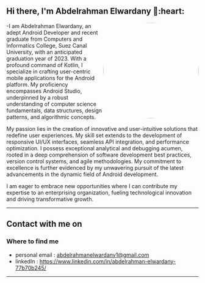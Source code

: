 <h2> Hi there, I'm Abdelrahman Elwardany 👋:heart: </h2>

<img align='right' src="https://64.media.tumblr.com/a1c8d0ad208b4fb16fe4b7c49d168c09/dfd24dae50d703aa-66/s540x810/8d82eb8c3e3b7379e86e58708b8698d3531b3d6b.gif" style="width:250px;border-radius:50%;">
 
-I am Abdelrahman Elwardany, an adept Android Developer and recent graduate from Computers and Informatics College, Suez Canal University, with an anticipated graduation year of 2023. With a profound command of Kotlin, I specialize in crafting user-centric mobile applications for the Android platform. My proficiency encompasses Android Studio, underpinned by a robust understanding of computer science fundamentals, data structures, design patterns, and algorithmic concepts.

My passion lies in the creation of innovative and user-intuitive solutions that redefine user experiences. My skill set extends to the development of responsive UI/UX interfaces, seamless API integration, and performance optimization. I possess exceptional analytical and debugging acumen, rooted in a deep comprehension of software development best practices, version control systems, and agile methodologies. My commitment to excellence is further evidenced by my unwavering pursuit of the latest advancements in the dynamic field of Android development.

I am eager to embrace new opportunities where I can contribute my expertise to an enterprising organization, fueling technological innovation and driving transformative growth.
<hr>

<h2> Contact with me on </h2>

<h3>Where to find me</h3>

- personal email : abdelrahmanelwardany1@gmail.com
- linkedIn : https://www.linkedin.com/in/abdelrahman-elwardany-77b70b245/
<hr>
